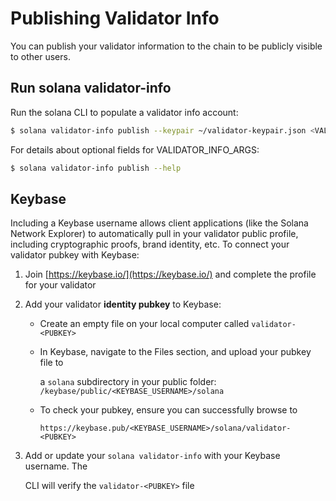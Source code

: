 # Publishing Validator Info

You can publish your validator information to the chain to be publicly visible to other users.

## Run solana validator-info

Run the solana CLI to populate a validator info account:

```bash
$ solana validator-info publish --keypair ~/validator-keypair.json <VALIDATOR_INFO_ARGS> <VALIDATOR_NAME> 
```

For details about optional fields for VALIDATOR\_INFO\_ARGS:

```bash
$ solana validator-info publish --help
```

## Keybase

Including a Keybase username allows client applications \(like the Solana Network Explorer\) to automatically pull in your validator public profile, including cryptographic proofs, brand identity, etc. To connect your validator pubkey with Keybase:

1. Join [https://keybase.io/](https://keybase.io/) and complete the profile for your validator
2. Add your validator **identity pubkey** to Keybase:
   * Create an empty file on your local computer called `validator-<PUBKEY>`
   * In Keybase, navigate to the Files section, and upload your pubkey file to

     a `solana` subdirectory in your public folder: `/keybase/public/<KEYBASE_USERNAME>/solana`

   * To check your pubkey, ensure you can successfully browse to

     `https://keybase.pub/<KEYBASE_USERNAME>/solana/validator-<PUBKEY>`
3. Add or update your `solana validator-info` with your Keybase username. The

   CLI will verify the `validator-<PUBKEY>` file

